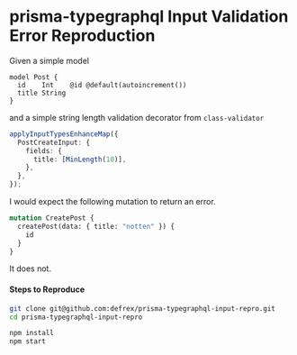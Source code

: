# prisma-typegraphql Input Validation Error Reproduction

Given a simple model

```prisma
model Post {
  id    Int    @id @default(autoincrement())
  title String
}
```

and a simple string length validation decorator from `class-validator`

```typescript
applyInputTypesEnhanceMap({
  PostCreateInput: {
    fields: {
      title: [MinLength(10)],
    },
  },
});
```

I would expect the following mutation to return an error.

```graphql
mutation CreatePost {
  createPost(data: { title: "notten" }) {
    id
  }
}
```

It does not.

#### Steps to Reproduce

```sh
git clone git@github.com:defrex/prisma-typegraphql-input-repro.git
cd prisma-typegraphql-input-repro

npm install
npm start
```
